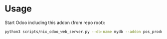 # Usage

Start Odoo including this addon (from repo root):

```bash
python3 scripts/nix_odoo_web_server.py --db-name mydb --addon pos_product_packaging_container_deposit
```
